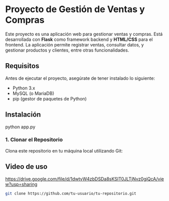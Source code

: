 # Proyecto de Gestión de Ventas y Compras

Este proyecto es una aplicación web para gestionar ventas y compras. Está desarrollada con **Flask** como framework backend y **HTML/CSS** para el frontend. La aplicación permite registrar ventas, consultar datos, y gestionar productos y clientes, entre otras funcionalidades.

## Requisitos

Antes de ejecutar el proyecto, asegúrate de tener instalado lo siguiente:

- Python 3.x
- MySQL (o MariaDB)
- pip (gestor de paquetes de Python)

## Instalación

python app.py


### 1. Clonar el Repositorio

Clona este repositorio en tu máquina local utilizando Git:



## Video de uso
https://drive.google.com/file/d/1dwtvW4zbDSDa8sKSIT0JLTjNvz0giQcA/view?usp=sharing

```bash
git clone https://github.com/tu-usuario/tu-repositorio.git
